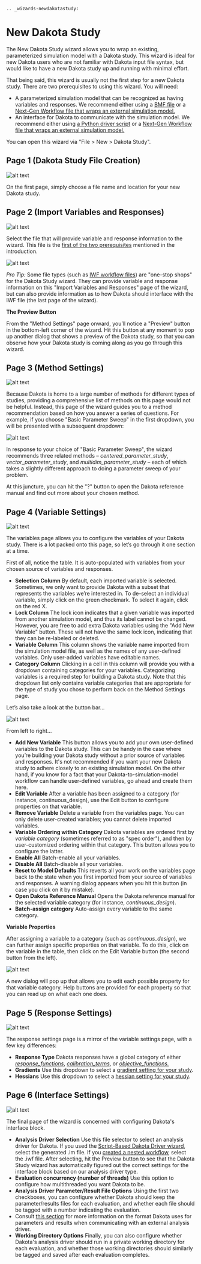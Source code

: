```{eval-rst}
.. _wizards-newdakotastudy:
```

New Dakota Study
================

The New Dakota Study wizard allows you to wrap an existing, parameterized simulation model with a Dakota study.  This wizard is ideal for new Dakota users who are not familiar with Dakota input file syntax, but would like to have a new Dakota study up and running with minimal effort.

That being said, this wizard is usually not the first step for a new Dakota study.  There are two prerequisites<a name="new-dakota-study-prereq"></a> to using this wizard.  You will need:

* A parameterized simulation model that can be recognized as having variables and responses.  We recommend either using a [BMF file](BMF.html) or a [Next-Gen Workflow file that wraps an external simulation model.](NextGenWorkflow.html#nested-workflow-tutorial)
* An interface for Dakota to communicate with the simulation model.  We recommend either using [a Python driver script](#script-based-dakota-driver-wizard) or a [Next-Gen Workflow file that wraps an external simulation model.](NextGenWorkflow.html#nested-workflow-tutorial)

You can open this wizard via "File > New > Dakota Study".

## Page 1 (Dakota Study File Creation)

![alt text](img/NewDakotaStudy_Wizard_1.png "File creation page")

On the first page, simply choose a file name and location for your new Dakota study.

## Page 2 (Import Variables and Responses)

![alt text](img/NewDakotaStudy_Wizard_2.png "Import variables and responses page")

Select the file that will provide variable and response information to the wizard.  This file is the [first of the two prerequisites](#new-dakota-study-prereq) mentioned in the introduction.

![alt text](img/NewDakotaStudy_Wizard_3.png "Imported variables and responses")

*Pro Tip:* Some file types (such as [IWF workflow files](NextGenWorkflow.html)) are "one-stop shops" for the Dakota Study wizard.  They can provide variable and response information on this "Import Variables and Responses" page of the wizard, but can also provide information as to how Dakota should interface with the IWF file (the last page of the wizard).

**The Preview Button**

From the "Method Settings" page onward, you’ll notice a "Preview" button in the bottom-left corner of the wizard.  Hit this button at any moment to pop up another dialog that shows a preview of the Dakota study, so that you can observe how your Dakota study is coming along as you go through this wizard.

## Page 3 (Method Settings)

![alt text](img/NewDakotaStudy_Wizard_4.png "Method page")

Because Dakota is home to a large number of methods for different types of studies, providing a comprehensive list of methods on this page would not be helpful.  Instead, this page of the wizard guides you to a method recommendation based on how you answer a series of questions.  For example, if you choose "Basic Parameter Sweep" in the first dropdown, you will be presented with a subsequent dropdown:

![alt text](img/NewDakotaStudy_Wizard_5.png "Method page with a chosen method")

In response to your choice of "Basic Parameter Sweep", the wizard recommends three related methods – *centered\_parameter\_study*, *vector\_parameter\_study*, and *multidim\_parameter\_study* – each of which takes a slightly different approach to doing a parameter sweep of your problem.

At this juncture, you can hit the "?" button to open the Dakota reference manual and find out more about your chosen method.

## Page 4 (Variable Settings)

![alt text](img/NewDakotaStudy_Wizard_6.png "Variables page")

The variables page allows you to configure the variables of your Dakota study.  There is a lot packed onto this page, so let’s go through it one section at a time.

First of all, notice the table.  It is auto-populated with variables from your chosen source of variables and responses.

* **Selection Column**  By default, each imported variable is selected.  Sometimes, we only want to provide Dakota with a subset that represents the variables we’re interested in.  To de-select an individual variable, simply click on the green checkmark.  To select it again, click on the red X.
* **Lock Column** The lock icon indicates that a given variable was imported from another simulation model, and thus its label cannot be changed.  However, you are free to add extra Dakota variables using the "Add New Variable" button.  These will not have the same lock icon, indicating that they can be re-labeled or deleted.
* **Variable Column** This column shows the variable name imported from the simulation model file, as well as the names of any user-defined variables.  Only user-added variables have editable names.
* **Category Column** Clicking in a cell in this column will provide you with a dropdown containing categories for your variables.  Categorizing variables is a required step for building a Dakota study.  Note that this dropdown list only contains variable categories that are appropriate for the type of study you chose to perform back on the Method Settings page.

Let’s also take a look at the button bar…

![alt text](img/NewDakotaStudy_Wizard_7.png "Variable table button bar")

From left to right…

* **Add New Variable** This button allows you to add your own user-defined variables to the Dakota study.  This can be handy in the case where you’re building your Dakota study without a prior source of variables and responses.  It's not recommended if you want your new Dakota study to adhere closely to an existing simulation model.  On the other hand, if you know for a fact that your Dakota-to-simulation-model workflow can handle user-defined variables, go ahead and create them here.
* **Edit Variable** After a variable has been assigned to a category (for instance, continuous_design), use the Edit button to configure properties on that variable.
* **Remove Variable** Delete a variable from the variables page.  You can only delete user-created variables; you cannot delete imported variables.
* **Variable Ordering within Category** Dakota variables are ordered first by *variable category* (sometimes referred to as "spec order"), and then by user-customized ordering within that category.  This button allows you to configure the latter.
* **Enable All** Batch-enable all your variables.
* **Disable All** Batch-disable all your variables.
* **Reset to Model Defaults** This reverts all your work on the variables page back to the state when you first imported from your source of variables and responses.  A warning dialog appears when you hit this button (in case you click on it by mistake).
* **Open Dakota Reference Manual** Opens the Dakota reference manual for the selected variable category (for instance, *continuous\_design*).
* **Batch-assign category** Auto-assign every variable to the same category.

**Variable Properties**

After assigning a variable to a category (such as *continuous\_design*), we can further assign specific properties on that variable.  To do this, click on the variable in the table, then click on the Edit Variable button (the second button from the left).

![alt text](img/NewDakotaStudy_Wizard_8.png "Variable property editor dialog")

A new dialog will pop up that allows you to edit each possible property for that variable category.  Help buttons are provided for each property so that you can read up on what each one does.

## Page 5 (Response Settings)

![alt text](img/NewDakotaStudy_Wizard_9.png "Responses page")

The response settings page is a mirror of the variable settings page, with a few key differences:

* **Response Type**  Dakota responses have a global category of either [*response\_functions*](https://dakota.sandia.gov//sites/default/files/docs/latest_release/html-ref/responses-response_functions.html), [*calibration\_terms*](https://dakota.sandia.gov//sites/default/files/docs/latest_release/html-ref/responses-calibration_terms.html), or [*objective\_functions.*](https://dakota.sandia.gov//sites/default/files/docs/latest_release/html-ref/responses-objective_functions.html)
* **Gradients**  Use this dropdown to select a [gradient setting for your study](https://dakota.sandia.gov//sites/default/files/docs/latest_release/html-ref/responses-no_gradients.html).
* **Hessians** Use this dropdown to select a [hessian setting for your study](https://dakota.sandia.gov//sites/default/files/docs/latest_release/html-ref/responses-no_hessians.html).

## Page 6 (Interface Settings)

![alt text](img/NewDakotaStudy_Wizard_11.png "Interface page")

The final page of the wizard is concerned with configuring Dakota's interface block.

* **Analysis Driver Selection** Use this file selector to select an analysis driver for Dakota.  If you used the [Script-Based Dakota Driver wizard](#script-based-dakota-driver-wizard), select the generated .im file.  If you [created a nested workflow](NextGenWorkflow.html#nested-workflow-tutorial), select the .iwf file.  After selecting, hit the Preview button to see that the Dakota Study wizard has automatically figured out the correct settings for the interface block based on our analysis driver type.
* **Evaluation concurrency (number of threads)** Use this option to configure how multithreaded you want Dakota to be.
* **Analysis Driver Parameter/Result File Options** Using the first two checkboxes, you can configure whether Dakota should keep the parameter/results files for each evaluation, and whether each file should be tagged with a number indicating the evaluation.
 * Consult [this section](ExternalSimulationModelOverview.html#parameter-and-response-format) for more information on the format Dakota uses for parameters and results when communicating with an external analysis driver. 
* **Working Directory Options** Finally, you can also configure whether Dakota's analysis driver should run in a private working directory for each evaluation, and whether those working directories should similarly be tagged and saved after each evaluation completes.